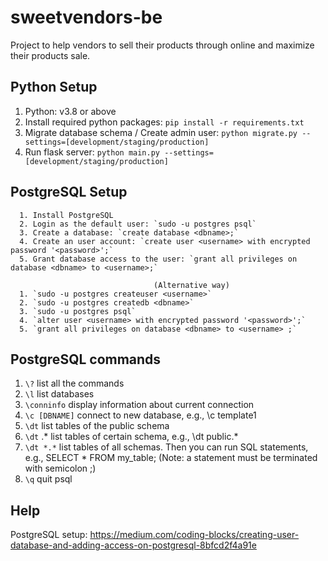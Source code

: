 # sweetvendors-be
Project to help vendors to sell their products through online and maximize their products sale.


Python Setup
------------
1. Python: v3.8 or above
2. Install required python packages: `pip install -r requirements.txt`
3. Migrate database schema / Create admin user: `python migrate.py --settings=[development/staging/production]`
4. Run flask server: `python main.py --settings=[development/staging/production]`


PostgreSQL Setup
----------------
      1. Install PostgreSQL
      2. Login as the default user: `sudo -u postgres psql`
      3. Create a database: `create database <dbname>;`
      4. Create an user account: `create user <username> with encrypted password '<password>';`
      5. Grant database access to the user: `grant all privileges on database <dbname> to <username>;`

                                    (Alternative way)
      1. `sudo -u postgres createuser <username>`
      2. `sudo -u postgres createdb <dbname>`
      3. `sudo -u postgres psql`
      4. `alter user <username> with encrypted password '<password>';`
      5. `grant all privileges on database <dbname> to <username> ;`


PostgreSQL commands
-------------------
1. `\?` list all the commands
2. `\l` list databases
3. `\conninfo` display information about current connection
4. `\c [DBNAME]` connect to new database, e.g., \c template1
5. `\dt` list tables of the public schema
6. `\dt` <schema-name>.* list tables of certain schema, e.g., \dt public.*
7. `\dt *.*` list tables of all schemas. Then you can run SQL statements, e.g., SELECT * FROM my_table;
(Note: a statement must be terminated with semicolon ;)
8. `\q` quit psql


Help
-----
PostgreSQL setup: https://medium.com/coding-blocks/creating-user-database-and-adding-access-on-postgresql-8bfcd2f4a91e
